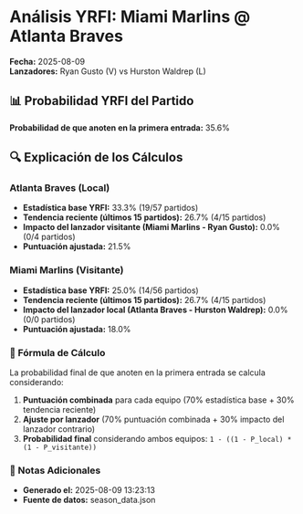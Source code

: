 # Análisis YRFI: Miami Marlins @ Atlanta Braves

**Fecha:** 2025-08-09  
**Lanzadores:** Ryan Gusto (V) vs Hurston Waldrep (L)

## 📊 Probabilidad YRFI del Partido

**Probabilidad de que anoten en la primera entrada:** 35.6%

## 🔍 Explicación de los Cálculos

### Atlanta Braves (Local)
- **Estadística base YRFI:** 33.3% (19/57 partidos)
- **Tendencia reciente (últimos 15 partidos):** 26.7% (4/15 partidos)
- **Impacto del lanzador visitante (Miami Marlins - Ryan Gusto):** 0.0% (0/4 partidos)
- **Puntuación ajustada:** 21.5%

### Miami Marlins (Visitante)
- **Estadística base YRFI:** 25.0% (14/56 partidos)
- **Tendencia reciente (últimos 15 partidos):** 26.7% (4/15 partidos)
- **Impacto del lanzador local (Atlanta Braves - Hurston Waldrep):** 0.0% (0/0 partidos)
- **Puntuación ajustada:** 18.0%

### 📝 Fórmula de Cálculo

La probabilidad final de que anoten en la primera entrada se calcula considerando:
1. **Puntuación combinada** para cada equipo (70% estadística base + 30% tendencia reciente)
2. **Ajuste por lanzador** (70% puntuación combinada + 30% impacto del lanzador contrario)
3. **Probabilidad final** considerando ambos equipos: `1 - ((1 - P_local) * (1 - P_visitante))`

### 📌 Notas Adicionales

- **Generado el:** 2025-08-09 13:23:13
- **Fuente de datos:** season_data.json
